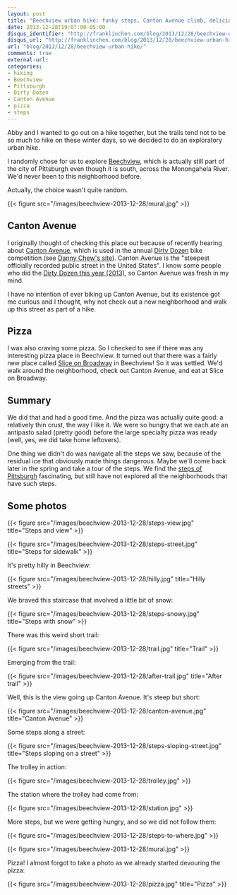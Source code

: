 ```yaml
---
layout: post
title: "Beechview urban hike: funky steps, Canton Avenue climb, delicious pizza at Slice on Broadway"
date: 2013-12-28T19:07:00-05:00
disqus_identifier: "http://franklinchen.com/blog/2013/12/28/beechview-urban-hike/"
disqus_url: "http://franklinchen.com/blog/2013/12/28/beechview-urban-hike/"
url: "blog/2013/12/28/beechview-urban-hike/"
comments: true
external-url: 
categories: 
- hiking
- Beechview
- Pittsburgh
- Dirty Dozen
- Canton Avenue
- pizza
- steps
---
```

Abby and I wanted to go out on a hike together, but the trails tend not to be so much to hike on these winter days, so we decided to do an exploratory urban hike.

I randomly chose for us to explore [Beechview](http://en.wikipedia.org/wiki/Beechview_\(Pittsburgh\)), which is actually still part of the city of Pittsburgh even though it is south, across the Monongahela River. We'd never been to this neighborhood before.

Actually, the choice wasn't quite random.

{{< figure src="/images/beechview-2013-12-28/mural.jpg" >}}
 
<!--more-->

## Canton Avenue

I originally thought of checking this place out because of recently hearing about [Canton Avenue](http://en.wikipedia.org/wiki/Canton_Avenue), which is used in the annual [Dirty Dozen](http://en.wikipedia.org/wiki/Dirty_Dozen_%28bicycle_competition%29) bike competition (see [Danny Chew's site](http://www.dannychew.com/dd.html)). Canton Avenue is the "steepest officially recorded public street in the United States". I know some people who did the [Dirty Dozen this year (2013)](http://www.npr.org/2013/12/01/248090521/hill-after-hill-hundreds-crank-away-in-pittsburgh-bike-race), so Canton Avenue was fresh in my mind.

I have no intention of ever biking up Canton Avenue, but its existence got me curious and I thought, why not check out a new neighborhood and walk up this street as part of a hike.

## Pizza

I was also craving some pizza. So I checked to see if there was any interesting pizza place in Beechview. It turned out that there was a fairly new place called [Slice on Broadway](http://sliceonbroadway.com/) in Beechview! So it was settled. We'd walk around the neighborhood, check out Canton Avenue, and eat at Slice on Broadway.

## Summary

We did that and had a good time. And the pizza was actually quite good: a relatively thin crust, the way I like it. We were so hungry that we each ate an antipasto salad (pretty good) before the large specialty pizza was ready (well, yes, we did take home leftovers).

One thing we didn't do was navigate all the steps we saw, because of the residual ice that obviously made things dangerous. Maybe we'll come back later in the spring and take a tour of the steps. We find the [steps of Pittsburgh](/blog/2011/10/08/my-god-its-full-of-stairs-pittsburgh-step-trek-2011/) fascinating, but still have not explored all the neighborhoods that have such steps.

## Some photos

{{< figure src="/images/beechview-2013-12-28/steps-view.jpg" title="Steps and view" >}}

{{< figure src="/images/beechview-2013-12-28/steps-street.jpg" title="Steps for sidewalk" >}}

It's pretty hilly in Beechview:

{{< figure src="/images/beechview-2013-12-28/hilly.jpg" title="Hilly streets" >}}

We braved this staircase that involved a little bit of snow:

{{< figure src="/images/beechview-2013-12-28/steps-snowy.jpg" title="Steps with snow" >}}

There was this weird short trail:

{{< figure src="/images/beechview-2013-12-28/trail.jpg" title="Trail" >}}

Emerging from the trail:

{{< figure src="/images/beechview-2013-12-28/after-trail.jpg" title="After trail" >}}

Well, this is the view going up Canton Avenue. It's steep but short:

{{< figure src="/images/beechview-2013-12-28/canton-avenue.jpg" title="Canton Avenue" >}}

Some steps along a street:

{{< figure src="/images/beechview-2013-12-28/steps-sloping-street.jpg" title="Steps sloping on a street" >}}

The trolley in action:

{{< figure src="/images/beechview-2013-12-28/trolley.jpg" >}}

The station where the trolley had come from:

{{< figure src="/images/beechview-2013-12-28/station.jpg" >}}

More steps, but we were getting hungry, and so we did not follow them:

{{< figure src="/images/beechview-2013-12-28/steps-to-where.jpg" >}}

{{< figure src="/images/beechview-2013-12-28/mural.jpg" >}}

Pizza! I almost forgot to take a photo as we already started devouring the pizza:

{{< figure src="/images/beechview-2013-12-28/pizza.jpg" title="Pizza" >}}
